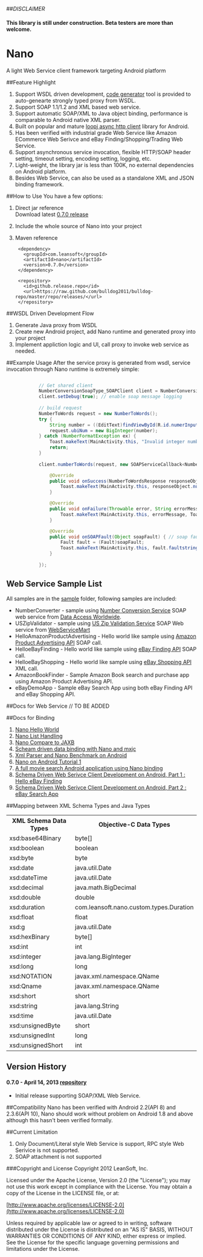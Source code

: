 ##_DISCLAIMER_
#### This library is still under construction. Beta testers are more than welcome.

# Nano

A light Web Service client framework targeting Android platform

##Feature Highlight
1. Support WSDL driven development, [code generator](https://github.com/bulldog2011/mwsc) tool is provided to auto-genearte strongly typed proxy from WSDL. 
2. Support SOAP 1.1/1.2 and XML based web service. 
3. Support automatic SOAP/XML to Java object binding, performance is comparable to Android native XML parser.
4. Built on popular and mature [loopj async http client](https://github.com/loopj/android-async-http) library for Android.
5. Has been verified with industrial grade Web Service like Amazon ECommerce Web Serivce and eBay Finding/Shopping/Trading Web Service. 
6. Support asynchronous service invocation, flexible HTTP/SOAP header setting, timeout setting, encoding setting, logging, etc.
7. Light-weight, the library jar is less than 100K, no external dependencies on Android platform.
8. Besides Web Service, can also be used as a standalone XML and JSON binding framework.


##How to Use
You have a few options:

1. Direct jar reference  
Download latest [0.7.0 release](https://github.com/bulldog2011/bulldog-repo/tree/master/repo/releases/com/leansoft/nano/0.7.0)  

2. Include the whole source of Nano into your project

3. Maven reference

		<dependency>
		  <groupId>com.leansoft</groupId>
		  <artifactId>nano</artifactId>
		  <version>0.7.0</version>
		</dependency>
		
		<repository>
		  <id>github.release.repo</id>
		  <url>https://raw.github.com/bulldog2011/bulldog-repo/master/repo/releases/</url>
		</repository>

##WSDL Driven Development Flow
1. Generate Java proxy from WSDL
2. Create new Android project, add Nano runtime and generated proxy into your project
3. Implement appliction logic and UI, call proxy to invoke web service as needed.

##Example Usage
After the service proxy is generated from wsdl, service invocation through Nano runtime is extremely simple:

``` java

			// Get shared client
			NumberConversionSoapType_SOAPClient client = NumberConversionServiceClient.getSharedClient();
			client.setDebug(true); // enable soap message logging
			
			// build request
			NumberToWords request = new NumberToWords();
			try {
				String number = ((EditText)findViewById(R.id.numerInputText)).getText().toString();
				request.ubiNum = new BigInteger(number);
			} catch (NumberFormatException ex) {
				Toast.makeText(MainActivity.this, "Invalid integer number", Toast.LENGTH_LONG).show();
				return;
			}
			
			client.numberToWords(request, new SOAPServiceCallback<NumberToWordsResponse>() {

				@Override
				public void onSuccess(NumberToWordsResponse responseObject) { // success
					Toast.makeText(MainActivity.this, responseObject.numberToWordsResult, Toast.LENGTH_LONG).show();
				}

				@Override
				public void onFailure(Throwable error, String errorMessage) { // http or parsing error
					Toast.makeText(MainActivity.this, errorMessage, Toast.LENGTH_LONG).show();
				}

				@Override
				public void onSOAPFault(Object soapFault) { // soap fault
					Fault fault = (Fault)soapFault;
					Toast.makeText(MainActivity.this, fault.faultstring, Toast.LENGTH_LONG).show();
				}
				
			});

```

## Web Service Sample List
All samples are in the [sample](https://github.com/bulldog2011/nano/tree/master/sample/webservices) folder, following samples are included:

* NumberConverter - sample using [Number Conversion Service](http://www.dataaccess.com/webservicesserver/numberconversion.wso) SOAP web service from [Data Access Worldwide](http://www.dataaccess.com/).
* USZipValidator - sample using [US Zip Validation Service](http://www.webservicemart.com/uszip.asmx) SOAP Web service from [WebServiceMart](http://www.webservicemart.com/)
* HelloAmazonProductAdvertising - Hello world like sample using [Amazon Product Advertising API](https://affiliate-program.amazon.com/gp/advertising/api/detail/main.html) SOAP call.
* HelloeBayFinding - Hello world like sample using [eBay Finding API](https://www.x.com/developers/ebay/products/finding-api) SOAP call.
* HelloeBayShopping - Hello world like sample using [eBay Shopping API](https://www.x.com/developers/ebay/products/shopping-api) XML call.
* AmazonBookFinder - Sample Amazon Book search and purchase app using Amazon Product Advertising API.
* eBayDemoApp - Sample eBay Search App using both eBay Finding API and eBay Shopping API.



##Docs for Web Service
// TO BE ADDED

##Docs for Binding
1. [Nano Hello World](http://bulldog2011.github.com/blog/2013/02/05/nano-hello-world/)
2. [Nano List Handling](http://bulldog2011.github.com/blog/2013/02/05/nano-list-tutorial/)
3. [Nano Compare to JAXB](http://bulldog2011.github.com/blog/2013/02/06/nano-compare-to-jaxb/)
4. [Scheam driven data binding with Nano and mxjc](http://bulldog2011.github.com/blog/2013/02/07/schema-driven-nano-binding/)
5. [Xml Parser and Nano Benchmark on Android](http://bulldog2011.github.com/blog/2013/02/08/nano-benchmark-on-android/)
6. [Nano on Android Tutorial 1](http://bulldog2011.github.com/blog/2013/02/10/nano-on-android-tutorial-1/)
7. [A full movie search Android application using Nano binding](http://bulldog2011.github.com/blog/2013/02/12/movie-search-android-app-using-nano/)
8. [Schema Driven Web Serivce Client Development on Android, Part 1 : Hello eBay Finding](http://bulldog2011.github.com/blog/2013/02/17/schema-driven-on-android-part-1-hello-ebay-finding/)
9. [Schema Driven Web Serivce Client Development on Android, Part 2 : eBay Search App](http://bulldog2011.github.com/blog/2013/02/19/schema-driven-on-android-part-2-ebay-search/)


##Mapping between XML Schema Types and Java Types 

<table>
<tr><th>XML Schema Data Types</th><th>Objective-C Data Types</th></tr>
<tr>
    <td>xsd:base64Binary</td>
    <td>byte[]</td>
</tr>
<tr>
    <td>xsd:boolean</td>
    <td>boolean</td>
</tr>
<tr>
    <td>xsd:byte</td>
    <td>byte</td>
</tr>
<tr>
    <td>xsd:date</td>
    <td>java.util.Date</td>
</tr>
<tr>
    <td>xsd:dateTime</td>
    <td>java.util.Date</td>
</tr>
<tr>
    <td>xsd:decimal</td>
    <td>java.math.BigDecimal</td>
</tr>
<tr>
    <td>xsd:double</td>
    <td>double</td>
</tr>
<tr>
    <td>xsd:duration</td>
    <td>com.leansoft.nano.custom.types.Duration</td>
</tr>
<tr>
    <td>xsd:float</td>
    <td>float</td>
</tr>
<tr>
    <td>xsd:g</td>
    <td>java.util.Date</td>
</tr>
<tr>
    <td>xsd:hexBinary</td>
    <td>byte[]</td>
</tr>
<tr>
    <td>xsd:int</td>
    <td>int</td>
</tr>
<tr>
    <td>xsd:integer</td>
    <td>java.lang.BigInteger</td>
</tr>
<tr>
    <td>xsd:long</td>
    <td>long</td>
</tr>
<tr>
    <td>xsd:NOTATION</td>
    <td>javax.xml.namespace.QName</td>
</tr>
<tr>
    <td>xsd:Qname</td>
    <td>javax.xml.namespace.QName</td>
</tr>
<tr>
    <td>xsd:short</td>
    <td>short</td>
</tr>
<tr>
    <td>xsd:string</td>
    <td>java.lang.String</td>
</tr>
<tr>
    <td>xsd:time</td>
    <td>java.util.Date</td>
</tr>
<tr>
    <td>xsd:unsignedByte</td>
    <td>short</td>
</tr>
<tr>
    <td>xsd:unsignedInt</td>
    <td>long</td>
</tr>
<tr>
    <td>xsd:unsignedShort</td>
    <td>int</td>
</tr>
</table>

## Version History

#### 0.7.0 - April 14, 2013 [repository](https://github.com/bulldog2011/bulldog-repo/tree/master/repo/releases/com/leansoft/nano/0.7.0)
  * Initial release supporting SOAP/XML Web Service.


##Compatibility
Nano has been verified with Android 2.2(API 8) and 2.3.6(API 10), Nano should work without problem on Android 1.8 and above although this hasn't been verified formally.


##Current Limitation
1. Only Document/Literal style Web Service is support, RPC style Web Serivice is not supported.
2. SOAP attachment is not supported


###Copyright and License
Copyright 2012 LeanSoft, Inc.

Licensed under the Apache License, Version 2.0 (the "License"); you may not use this work except in compliance with the License. You may obtain a copy of the License in the LICENSE file, or at:

[http://www.apache.org/licenses/LICENSE-2.0](http://www.apache.org/licenses/LICENSE-2.0)

Unless required by applicable law or agreed to in writing, software distributed under the License is distributed on an "AS IS" BASIS, WITHOUT WARRANTIES OR CONDITIONS OF ANY KIND, either express or implied. See the License for the specific language governing permissions and limitations under the License.